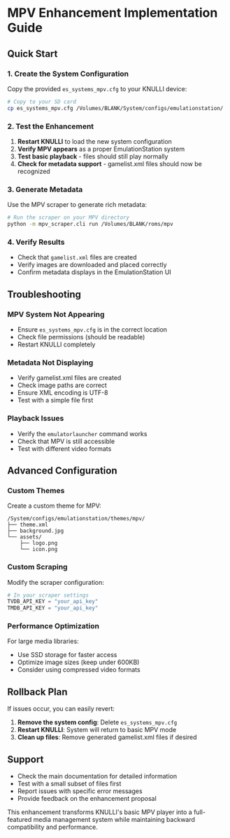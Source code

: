 # MPV Enhancement Implementation Guide

## Quick Start

### 1. Create the System Configuration
Copy the provided `es_systems_mpv.cfg` to your KNULLI device:
```bash
# Copy to your SD card
cp es_systems_mpv.cfg /Volumes/BLANK/System/configs/emulationstation/
```

### 2. Test the Enhancement
1. **Restart KNULLI** to load the new system configuration
2. **Verify MPV appears** as a proper EmulationStation system
3. **Test basic playback** - files should still play normally
4. **Check for metadata support** - gamelist.xml files should now be recognized

### 3. Generate Metadata
Use the MPV scraper to generate rich metadata:
```bash
# Run the scraper on your MPV directory
python -m mpv_scraper.cli run /Volumes/BLANK/roms/mpv
```

### 4. Verify Results
- Check that `gamelist.xml` files are created
- Verify images are downloaded and placed correctly
- Confirm metadata displays in the EmulationStation UI

## Troubleshooting

### MPV System Not Appearing
- Ensure `es_systems_mpv.cfg` is in the correct location
- Check file permissions (should be readable)
- Restart KNULLI completely

### Metadata Not Displaying
- Verify gamelist.xml files are created
- Check image paths are correct
- Ensure XML encoding is UTF-8
- Test with a simple file first

### Playback Issues
- Verify the `emulatorlauncher` command works
- Check that MPV is still accessible
- Test with different video formats

## Advanced Configuration

### Custom Themes
Create a custom theme for MPV:
```
/System/configs/emulationstation/themes/mpv/
├── theme.xml
├── background.jpg
└── assets/
    ├── logo.png
    └── icon.png
```

### Custom Scraping
Modify the scraper configuration:
```python
# In your scraper settings
TVDB_API_KEY = "your_api_key"
TMDB_API_KEY = "your_api_key"
```

### Performance Optimization
For large media libraries:
- Use SSD storage for faster access
- Optimize image sizes (keep under 600KB)
- Consider using compressed video formats

## Rollback Plan
If issues occur, you can easily revert:
1. **Remove the system config**: Delete `es_systems_mpv.cfg`
2. **Restart KNULLI**: System will return to basic MPV mode
3. **Clean up files**: Remove generated gamelist.xml files if desired

## Support
- Check the main documentation for detailed information
- Test with a small subset of files first
- Report issues with specific error messages
- Provide feedback on the enhancement proposal

This enhancement transforms KNULLI's basic MPV player into a full-featured media management system while maintaining backward compatibility and performance.
